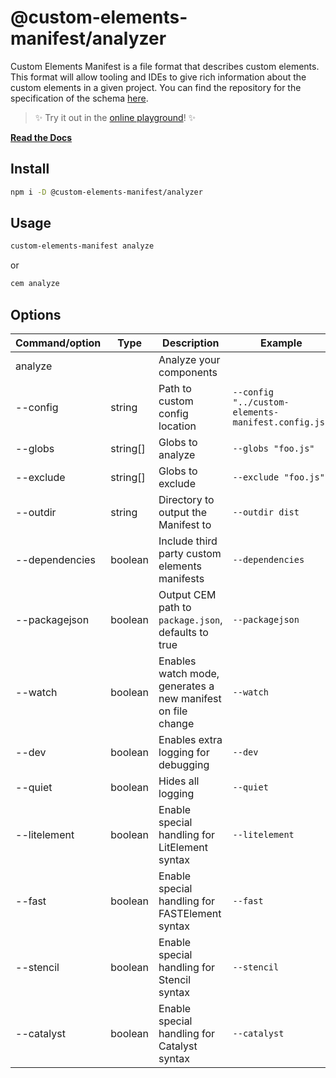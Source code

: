 # @custom-elements-manifest/analyzer

<!-- [=> See Source <=](../../docs/analyzer/index.md) -->

Custom Elements Manifest is a file format that describes custom elements. This format will allow tooling and IDEs to give rich information about the custom elements in a given project. You can find the repository for the specification of the schema [here](https://github.com/webcomponents/custom-elements-manifest).

> ✨ Try it out in the [online playground](https://custom-elements-manifest.netlify.app/)! ✨

[**Read the Docs**](https://custom-elements-manifest.open-wc.org/)

## Install

```bash
npm i -D @custom-elements-manifest/analyzer
```

## Usage

```bash
custom-elements-manifest analyze
```

or

```bash
cem analyze
```

## Options

| Command/option   | Type       | Description                                                 | Example                                                 |
| ---------------- | ---------- | ----------------------------------------------------------- | ------------------------------------------------------- |
| analyze          |            | Analyze your components                                     |                                                         |
| --config         | string     | Path to custom config location                              | `--config "../custom-elements-manifest.config.js"`    |
| --globs          | string[]   | Globs to analyze                                            | `--globs "foo.js"`                                    |
| --exclude        | string[]   | Globs to exclude                                            | `--exclude "foo.js"`                                  |
| --outdir         | string     | Directory to output the Manifest to                         | `--outdir dist`                                       |
| --dependencies   | boolean    | Include third party custom elements manifests               | `--dependencies`                                      |
| --packagejson    | boolean    | Output CEM path to `package.json`, defaults to true         | `--packagejson`                                       |
| --watch          | boolean    | Enables watch mode, generates a new manifest on file change | `--watch`                                             |
| --dev            | boolean    | Enables extra logging for debugging                         | `--dev`                                               |
| --quiet          | boolean    | Hides all logging                                           | `--quiet`                                             |
| --litelement     | boolean    | Enable special handling for LitElement syntax               | `--litelement`                                        |
| --fast           | boolean    | Enable special handling for FASTElement syntax              | `--fast`                                              |
| --stencil        | boolean    | Enable special handling for Stencil syntax                  | `--stencil`                                           |
| --catalyst       | boolean    | Enable special handling for Catalyst syntax                 | `--catalyst`                                          |